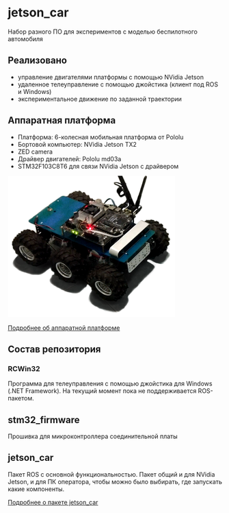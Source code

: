 # jetson_car
Набор разного ПО для экспериментов с моделью беспилотного автомобиля

## Реализовано
 - управление двигателями платформы с помощью NVidia Jetson
 - удаленное телеуправление с помощью джойстика (клиент под ROS и Windows)
 - экспериментальное движение по заданной траектории

## Аппаратная платформа
- Платформа: 6-колесная мобильная платформа от Pololu
- Бортовой компьютер: NVidia Jetson TX2
- ZED camera
- Драйвер двигателей: Pololu md03a
- STM32F103C8T6 для связи NVidia Jetson с драйвером

<img src="hardware/car.png"/>

[Подробнее об аппаратной платформе](hardware/README.md)

## Состав репозитория
### RCWin32
Программа для телеуправления с помощью джойстика для Windows (.NET Framework). На текущий момент пока не поддерживается ROS-пакетом.

## stm32_firmware
Прошивка для микроконтроллера соединительной платы

## jetson_car
Пакет ROS с основной функциональностью. Пакет общий и для NVidia Jetson, и для ПК оператора, чтобы можно было выбирать, где запускать какие компоненты. 

[Подробнее о пакете jetson_car](jetson_car/README.md)